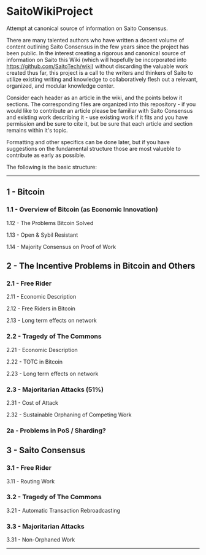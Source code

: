 # SaitoWikiProject
Attempt at canonical source of information on Saito Consensus.

There are many talented authors who have written a decent volume of content outlining Saito Consensus in the few years since the project has been public. In the interest creating a rigorous and canonical source of information on Saito this Wiki (which will hopefully be incorporated into https://github.com/SaitoTech/wiki) without discarding the valuable work created thus far, this project is a call to the writers and thinkers of Saito to utilize existing writing and knowledge to collaboratively flesh out a relevant, organized, and modular knowledge center.

Consider each header as an article in the wiki, and the points below it sections. The corresponding files are organized into this repository - if you would like to contribute an article please be familiar with Saito Consensus and existing work describing it - use existing work if it fits and you have permission and be sure to cite it, but be sure that each article and section remains within it's topic.

Formatting and other specifics can be done later, but if you have suggestions on the fundamental structure those are most valueble to contribute as early as possible.

The following is the basic structure:

---

## 1    - Bitcoin

### 1.1  - Overview of Bitcoin (as Economic Innovation)

1.12    - The Problems Bitcoin Solved

1.13  - Open & Sybil Resistant

1.14 - Majority Consensus on Proof of Work


## 2    - The Incentive Problems in Bitcoin and Others

### 2.1  - Free Rider

2.11 - Economic Description

2.12 - Free Riders in Bitcoin

2.13 - Long term effects on network


### 2.2  - Tragedy of The Commons

2.21 - Economic Description

2.22 - TOTC in Bitcoin

2.23 - Long term effects on network


### 2.3  - Majoritarian Attacks (51%)

2.31 - Cost of Attack

2.32 - Sustainable Orphaning of Competing Work

### 2a   - Problems in PoS / Sharding?


## 3    - Saito Consensus

### 3.1  - Free Rider

3.11 - Routing Work

### 3.2  - Tragedy of The Commons

3.21 - Automatic Transaction Rebroadcasting

### 3.3  - Majoritarian Attacks

3.31 - Non-Orphaned Work

---

